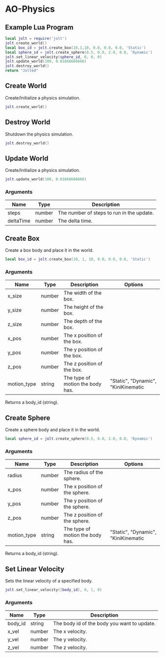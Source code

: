 # AO-Physics

## Example Lua Program

```lua
local jolt = require('jolt')
jolt.create_world()
local box_id = jolt.create_box(10,1,10, 0.0, 0.0, 0.0, 'Static')
local sphere_id = jolt.create_sphere(0.5, 0.0, 2.0, 0.0, 'Dynamic')
jolt.set_linear_velocity(sphere_id, 0, 0, 0)
jolt.update_world(100, 0.01666666666)
jolt.destroy_world()
return "Jolted"
```

## Create World
Create/Initialize a physics simulation. 
```lua
jolt.create_world()
```

## Destroy World
Shutdown the physics simulation. 
```lua
jolt.destroy_world()
```

## Update World
Create/Initialize a physics simulation. 
```lua
jolt.update_world(100, 0.01666666666)
```

### Arguments

| Name    	| Type   	| Description                                   	|
|---------	|--------	|-----------------------------------------------	|
| steps 	| number 	| The number of steps to run in the update. 	    |
| deltaTime | number 	| The delta time.                               	|


## Create Box
Create a box body and place it in the world.
```lua
local box_id = jolt.create_box(10, 1, 10, 0.0, 0.0, 0.0, 'Static')
```

### Arguments

| Name    	    | Type   	| Description                                   	| Options |
|---------	    |--------	|-----------------------------------------------	| ------- |
| x_size 	    | number 	| The width of the box.	                            |
| y_size        | number 	| The height of the box.                            |
| z_size        | number 	| The depth of the box.                             |
| x_pos 	    | number 	| The x position of the box.	                    |
| y_pos         | number 	| The y position of the box.                        |
| z_pos         | number 	| The z position of the box.                        |
| motion_type   | string 	| The type of motion the body has.                  | "Static", "Dynamic", "KiniKinematic      |

Returns a body_id (string).


## Create Sphere
Create a sphere body and place it in the world.
```lua
local sphere_id = jolt.create_sphere(0.5, 0.0, 2.0, 0.0, 'Dynamic')
```

### Arguments

| Name    	    | Type   	| Description                                   	| Options |
|---------	    |--------	|-----------------------------------------------	| ------- |
| radius 	    | number 	| The radius of the sphere.                         |
| x_pos 	    | number 	| The x position of the sphere.	                    |
| y_pos         | number 	| The y position of the sphere.                        |
| z_pos         | number 	| The z position of the sphere.                        |
| motion_type   | string 	| The type of motion the body has.                  | "Static", "Dynamic", "KiniKinematic      |

Returns a body_id (string).


## Set Linear Velocity
Sets the linear velocity of a specified body.
```lua
jolt.set_linear_velocity([body_id], 0, 1, 0)
```

### Arguments

| Name    	| Type   	| Description                                   	|
|---------	|--------	|-----------------------------------------------	|
| body_id 	| string 	| The body id of the body you want to update. 	    |
| x_vel   	| number 	| The x velocity.                               	|
| y_vel   	| number 	| The y velocity.                               	|
| z_vel   	| number 	| The z velocity.                               	|
